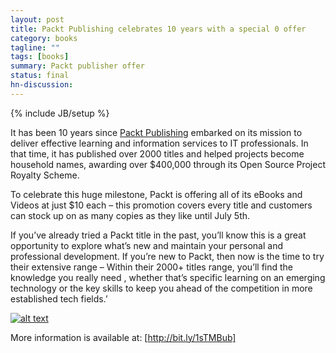 ```yaml
---
layout: post
title: Packt Publishing celebrates 10 years with a special 0 offer
category: books
tagline: ""
tags: [books]
summary: Packt publisher offer
status: final
hn-discussion:
---
```


{% include JB/setup %}

It has been 10 years since [Packt Publishing](http://bit.ly/1sTMBub) embarked on its mission to deliver effective learning and 
information services to IT professionals. In that time, it has published over 2000 titles and helped projects become household 
names, awarding over $400,000 through its Open Source Project Royalty Scheme.

To celebrate this huge milestone, Packt is offering all of its eBooks and Videos at just $10 each – this promotion covers every 
title and customers can stock up on as many copies as they like until July 5th.

If you’ve already tried a Packt title in the past, you’ll know this is a great opportunity to explore what’s new and maintain 
your personal and professional development. If you’re new to Packt, then now is the time to try their extensive range – Within 
their 2000+ titles range, you’ll find the knowledge you really need , whether that’s specific learning on an emerging technology 
or the key skills to keep you ahead of the competition in more established tech fields.’ 

[![alt text](http://www.packtpub.com/sites/default/files/10yr-webbanner2.jpg)](http://bit.ly/1sTMBub)

More information is available at: [http://bit.ly/1sTMBub]
